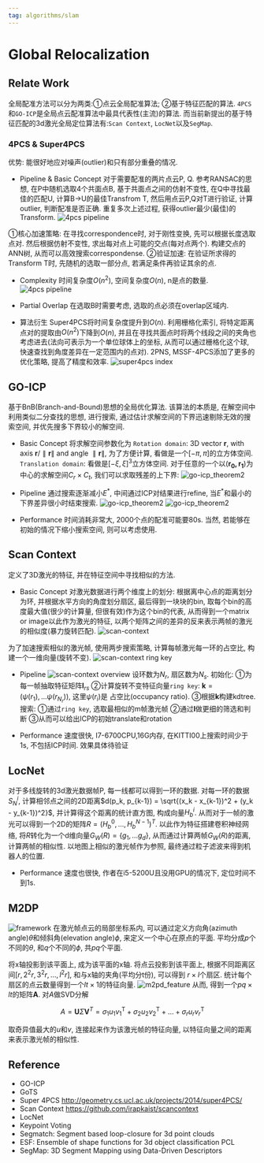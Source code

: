 ```yaml
---
tag: algorithms/slam
---
```

# Global Relocalization
## Relate Work
全局配准方法可以分为两类:①点云全局配准算法; ②基于特征匹配的算法. `4PCS`和`GO-ICP`是全局点云配准算法中最具代表性(主流)的算法. 而当前新提出的基于特征匹配的3d激光全局定位算法有:`Scan Context`, `LocNet`以及`SegMap`.
### 4PCS & Super4PCS
优势: 能很好地应对噪声(outlier)和只有部分重叠的情况.
* Pipeline & Basic Concept
对于需要配准的两片点云P, Q. 参考RANSAC的思想, 在P中随机选取4个共面点B, 基于共面点之间的仿射不变性, 在Q中寻找最佳的匹配U, 计算B$\to$U的最佳Transfrom T, 然后用点云P,Q对T进行验证, 计算outlier, 判断配准是否正确. 重复多次上述过程, 获得outlier最少(最佳)的Transform.
![4pcs pipeline](rc/4pcs_pipeline.PNG)

①核心加速策略: 在寻找correspondence时, 对于刚性变换, 先可以根据长度选取点对. 然后根据仿射不变性, 求出每对点上可能的交点(每对点两个). 构建交点的ANN树, 从而可以高效搜索correspondense.
②验证加速: 在验证所求得的Transform T时, 先随机的选取一部分点, 若满足条件再验证其余的点.

* Complexity
时间复杂度$O(n^2)$, 空间复杂度$O(n)$, n是点的数量.
![4pcs pipeline](rc/super4pcs_time_cost.PNG)

* Partial Overlap
在选取B时需要考虑, 选取的点必须在overlap区域内.

* 算法衍生
Super4PCS将时间复杂度提升到$O(n)$. 利用栅格化索引, 将特定距离点对的提取由$O(n^2)$下降到$O(n)$, 并且在寻找共面点时将两个线段之间的夹角也考虑进去(法向可表示为一个单位球体上的坐标, 从而可以通过栅格化这个球, 快速查找到角度差异在一定范围内的点对). 2PNS, MSSF-4PCS添加了更多的优化策略, 提高了精度和效率.
![super4pcs index](rc/super4pcs.PNG)

## GO-ICP
基于BnB(Branch-and-Bound)思想的全局优化算法. 该算法的本质是, 在解空间中利用类似二分查找的思想, 进行搜索, 通过估计求解空间的下界迅速剔除无效的搜索空间, 并优先搜多下界较小的解空间.

* Basic Concept
将求解空间参数化为
`Rotation domain`: 3D vector $\mathbf{r}$, with axis $\mathbf{r}/\parallel \mathbf{r} \parallel$ and angle $\parallel \mathbf{r} \parallel$, 为了方便计算, 看做是一个$[-\pi, \pi]$的立方体空间.
`Translation domain`: 看做是$[-\xi, \xi ]^3$立方体空间.
对于任意的一个以$(\mathbf{r_0, r_1})$为中心的求解空间$C_r \times C_t$, 我们可以求取残差的上下界:
![go-icp_theorem2](rc/go_icp_theorem2.PNG)

* Pipeline
通过搜索逐渐减小$E^*$, 中间通过ICP对结果进行refine, 当$E^*$和最小的下界差异很小时结束搜索.
![go-icp_theorem2](rc/go-icp_pipeline_0.PNG)
![go-icp_theorem2](rc/go-icp_pipeline_1.PNG)

* Performance
时间消耗非常大, 2000个点的配准可能要80s. 当然, 若能够在初始的情况下缩小搜索空间, 则可以考虑使用.

## Scan Context
定义了3D激光的特征, 并在特征空间中寻找相似的方法.

* Basic Concept
对激光数据进行两个维度上的划分: 根据离中心点的距离划分为环, 并根据水平方向的角度划分扇区, 最后得到一块块的bin, 取每个bin的高度最大值(很少的计算量, 但很有效)作为这个bin的代表, 从而得到一个matrix or image以此作为激光的特征, 以两个矩阵之间的差异的反来表示两帧的激光的相似度(暴力旋转匹配).
![scan-context](rc/scan_context.PNG)

为了加速搜索相似的激光帧, 使用两步搜索策略, 计算每帧激光每一环的占空比, 构建一个一维向量(旋转不变).
![scan-context ring key](rc/scan_context_ring_key.PNG)
* Pipeline
![scan-context overview](rc/scan_context_overview.PNG)
设环数为$N_r$, 扇区数为$N_s$.
初始化:
①为每一帧抽取特征矩阵$\mathbf{I}_{rs}$
②计算旋转不变特征向量`ring key`: $\mathbf{k} = (\psi(r_1), ... \psi(r_{N_r}))$, 这里$\psi(r_i)$是 占空比(occupancy ratio).
③根据$\mathbf{k}$构建kdtree.
搜索:
①通过`ring key`, 选取最相似的m帧激光帧
②通过$\mathbf{I}$做更细的筛选和判断
③从而可以给出ICP的初始translate和rotation

* Performance
速度很快, I7-6700CPU,16G内存, 在KITTI00上搜索时间少于1s, 不包括ICP时间.
效果具体待验证

## LocNet
对于多线旋转的3d激光数据帧P, 每一线都可以得到一环的数据. 对每一环的数据$S_N^i$, 计算相邻点之间的2D距离$d(p_k, p_{k-1}) = \sqrt{(x_k - x_{k-1})^2 + (y_k - y_{k-1})^2}$, 并计算得这个距离的统计直方图, 构成向量$H_b^i$. 从而对于一帧的激光可以得到一个2D的矩阵$R = (H_b^0, ..., H_b^{N-1})^T$. 以此作为特征搭建卷积神经网络, 将$R$转化为一个d维向量$G_W(R)=\{g_1, ... g_d\}$, 从而通过计算两帧$G_W(R)$的距离, 计算两帧的相似性. 以地图上相似的激光帧作为参照, 最终通过粒子滤波来得到机器人的位置.

* Performance
速度也很快, 作者在i5-5200U且没用GPU的情况下, 定位时间不到1s.

## M2DP
![framework](rc/m2pd_framework.PNG)
在激光帧点云的局部坐标系内, 可以通过定义方向角(azimuth angle)$\theta$和倾斜角(elevation angle)$\phi$, 来定义一个中心在原点的平面. 平均分成$p$个不同的$\theta$, 和$q$个不同的$\phi$, 共$pq$个平面.

将x轴投影到该平面上, 成为该平面的x轴. 将点云投影到该平面上, 根据不同距离区间$[r, 2^2 r, 3^2 r, ..., l^2 r]$, 和与x轴的夹角(平均分t份), 可以得到 $r \times l$个扇区. 统计每个扇区的点云数量得到一个$lt \times 1$的特征向量.
![m2pd_feature](rc/m2pd_vector.PNG)
从而, 得到一个$pq \times lt$的矩阵$\mathbf{A}$. 对$A$做SVD分解

$$
A = \mathbf{U} \Sigma \mathbf{V}^T = \sigma_{1} u_{1} v_{1}^{\mathrm{T}}+\sigma_{2} u_{2} v_{2}^{\mathrm{T}}+\ldots+\sigma_{r} u_{r} v_{r}^{\mathrm{T}}
$$

取奇异值最大的$u$和$v$, 连接起来作为该激光帧的特征向量, 以特征向量之间的距离来表示激光帧的相似性. 

## Reference
* GO-ICP
* GoTS
* Super 4PCS
    http://geometry.cs.ucl.ac.uk/projects/2014/super4PCS/
* Scan Context
    https://github.com/irapkaist/scancontext
* LocNet
* Keypoint Voting
* Segmatch: Segment based loop-closure for 3d point clouds
* ESF: Ensemble of shape functions for 3d object classification
    PCL
* SegMap: 3D Segment Mapping using Data-Driven Descriptors
